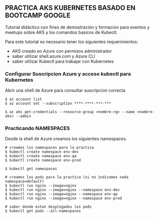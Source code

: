 **PRACTICA AKS KUBERNETES BASADO EN BOOTCAMP GOOGLE**
------------------------------------------------------------------

Tutorial didáctico con fines de demostración y formacion para eventos y meetups sobre AKS y los comandos basicos de Kubectl.

Para este tutorial es necesario tener los siguientes requerimientos:
- AKS creado en Azure con permisos administrador
- saber utilizar shell.azure.com y Azure CLI
- saber utilizar Kubectl para trabajar con Kubernetes

### Configurar Suscripcion Azure y acceso kubectl para Kubernetes

Abrir una shell de Azure para consultar suscripcion correcta
```
$ az account list
$ az account set --subscription ****-****-***-***

$ az aks get-credentials --resource-group <nombre-rg> --name <nombre-aks> --admin
```

### Practicando NAMESPACES

Desde la shell de Azure creamos los siguientes namespaces.

```
# creamos los namespaces para la practica
$ kubectl create namespace env-dev
$ kubectl create namespace env-qa
$ kubectl create namespace env-prod

$ kubectl get namespaces

# creamos los pods para la practica (si no indicamos nada namespace=default)
$ kubectl run nginx --image=nginx  
$ kubectl run nginx --image=nginx --namespace env-dev
$ kubectl run nginx --image=nginx --namespace env-qa
$ kubectl run nginx --image=nginx --namespace env-prod

# saber donde estan desplegados los pods 
$ kubectl get pods --all-namespaces
```


